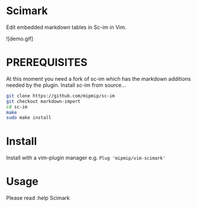 # Scimark

Edit embedded markdown tables in Sc-im in Vim.

![demo.gif]

# PREREQUISITES

At this moment you need a fork of sc-im which has the markdown additions needed
by the plugin. Install sc-im from source...

```bash
git clone https://github.com/mipmip/sc-im
git checkout markdown-import
cd sc-im
make
sudo make install
```

# Install

Install with a vim-plugin manager e.g. ```Plug 'mipmip/vim-scimark'```

# Usage

Please read :help Scimark


